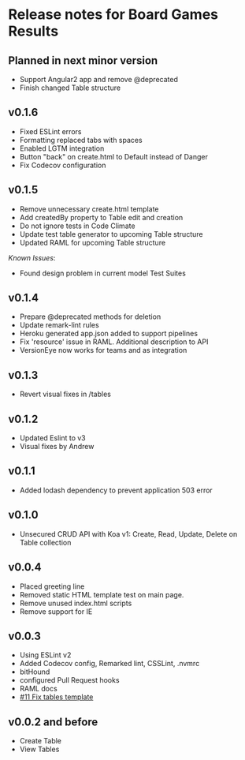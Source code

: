 Release notes for Board Games Results
====================================

Planned in next minor version
------------------

* Support Angular2 app and remove @deprecated
* Finish changed Table structure

v0.1.6
------------------

* Fixed ESLint errors
* Formatting replaced tabs with spaces
* Enabled LGTM integration
* Button "back" on create.html to Default instead of Danger
* Fix Codecov configuration

v0.1.5
------------------

* Remove unnecessary create.html template
* Add createdBy property to Table edit and creation
* Do not ignore tests in Code Climate
* Update test table generator to upcoming Table structure
* Updated RAML for upcoming Table structure

*Known Issues*:

* Found design problem in current model Test Suites

v0.1.4
------------------

* Prepare @deprecated methods for deletion
* Update remark-lint rules
* Heroku generated app.json added to support pipelines
* Fix 'resource' issue in RAML. Additional description to API
* VersionEye now works for teams and as integration

v0.1.3
------------------

* Revert visual fixes in /tables

v0.1.2
------------------

* Updated Eslint to v3
* Visual fixes by Andrew

v0.1.1
------------------

* Added lodash dependency to prevent application 503 error

v0.1.0
------------------

* Unsecured CRUD API with Koa v1:
  Create, Read, Update, Delete on Table collection

v0.0.4
------------------

* Placed greeting line
* Removed static HTML template test on main page.
* Remove unused index.html scripts
* Remove support for IE

v0.0.3
------------------

* Using ESLint v2
* Added Codecov config, Remarked lint, CSSLint, .nvmrc
* bitHound
* configured Pull Request hooks
* RAML docs
* [#11 Fix tables template](https://github.com/GorlifSense/Board-Games-Results/pull/11)

v0.0.2 and before
------------------

* Create Table
* View Tables
